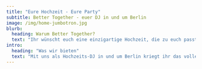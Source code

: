```yaml
---
title: "Eure Hochzeit - Eure Party"
subtitle: Better Together - euer DJ in und um Berlin
image: /img/home-jumbotron.jpg
blurb:
  heading: Warum Better Together?
  text: "Ihr wünscht euch eine einzigartige Hochzeit, die zu euch passt und einfach Spaß macht? Ihr wollt ein entspanntes House-Set zu eurer Gartenparty? Oder zu euren Lieblingsliedern bis in die frühen Morgenstunden abzappeln, quer durch die Hits der letzten Jahrzehnte? Oder außer Hip Hop nichts aus den Boxen kommen lassen? Dazu braucht ihr Leute, die nicht nur was von Musik verstehen, sondern auch feinfühlig auf eure Bedürfnisse eingehen. Wir geben Hand in Hand mit euch alles dafür, eure Hochzeit zu einem unvergesslichen Erlebnis zu machen - ganz genau so, wie ihr sie euch vorstellt. Wir achten auf eine passende Musikauswahl, die euch und eure Gäste die Tanzfläche stürmen lässt. Die richtige Musik zur richtigen Zeit. Zusammen kreieren wir eure legendäre Party!"
intro:
  heading: "Was wir bieten"
  text: "Mit uns als Hochzeits-DJ in und um Berlin kriegt ihr das volle Rundum-Sorglos-Paket: In einem Kennenlerngespräch stimmen wir mit euch den Stil eurer Party und eure musikalischen Vorlieben und No-Gos ab. Am Hochzeitstag kommen wir mit allem, was man für eine gelungene Party braucht: DJ-Equimpent, passender Audio- und Lichttechnik - und natürlich mit bester Laune 💃🕺"
---
```

